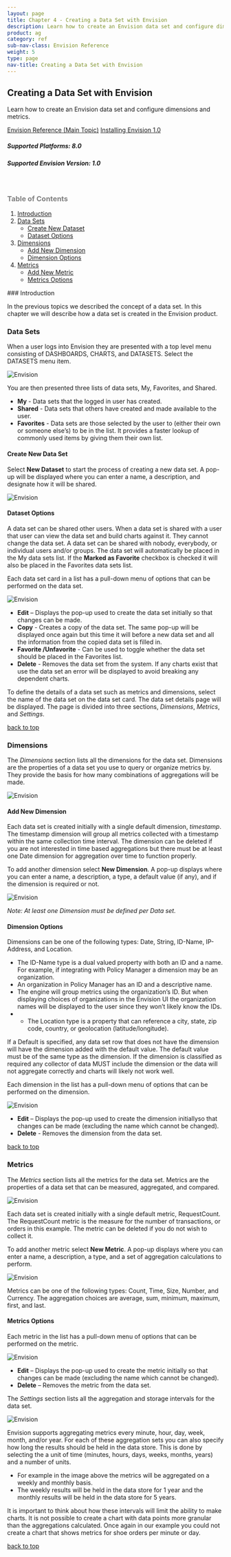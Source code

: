```yaml
---
layout: page
title: Chapter 4 - Creating a Data Set with Envision
description: Learn how to create an Envision data set and configure dimensions and metrics.
product: ag
category: ref
sub-nav-class: Envision Reference
weight: 5
type: page
nav-title: Creating a Data Set with Envision
---
```


## Creating a Data Set with Envision
Learn how to create an Envision data set and configure dimensions and metrics.

<a href="env_toc.html" class="button secondary">Envision Reference (Main Topic)</a>  <a href="../envision_install/installing_envision.htm" class="button secondary">Installing Envision 1.0</a>
<h5 class="stamp">Supported Platforms: 8.0</h5>  <h5 class="stamp">Supported Envision Version: 1.0</h5><br>

<div class = "divider1"></div>

<h3 name="top" style="color: grey;">Table of Contents</h3>

1. [Introduction](#introduction)
2. [Data Sets](#data-sets)
	* [Create New Dataset](#create-new-data-set)
	* [Dataset Options](#dataset-options)
3. [Dimensions](#dimensions)
	* [Add New Dimension](#add-new-dimension)
	* [Dimension Options](#dimension-options)
4. [Metrics](#metrics)
	* [Add New Metric](#add-new-metric)
	* [Metrics Options](#metrics-options)

<div class = "divider1"></div>
### <a id="introduction"></a>Introduction

In the previous topics we described the concept of a data set. In this chapter we will describe how a data set is created in the Envision product.

### <a id="data-sets"></a>Data Sets

When a user logs into Envision they are presented with a top level menu consisting of DASHBOARDS, CHARTS, and DATASETS. Select the DATASETS menu item.

![Envision](images/env_creating_dataset1.jpg "DATASETS menu on Envision Console")

You are then presented three lists of data sets, My, Favorites, and Shared. 

* **My** - Data sets that the logged in user has created. 
* **Shared** - Data sets that others have created and made available to the user. 
* **Favorites** - Data sets are those selected by the user to (either their own or someone else’s) to be in the list. It provides a faster lookup of commonly used items by giving them their own list.

#### <a id="create-new-data-set"></a>Create New Data Set

Select **New Dataset** to start the process of creating a new data set. A pop-up will be displayed where you can enter a name, a description, and designate how it will be shared.

![Envision](images/env_creating_dataset2.jpg "New Dataset Pop-up")

#### <a id="dataset-options"></a>Dataset Options

A data set can be shared other users. When a data set is shared with a user that user can view the data set and build charts against it. They cannot change the data set. A data set can be shared with nobody, everybody, or individual users and/or groups. The data set will automatically be placed in the My data sets list. If the **Marked as Favorite** checkbox is checked it will also be placed in the Favorites data sets list.

Each data set card in a list has a pull-down menu of options that can be performed on the data set. 

![Envision](images/env_creating_dataset3.jpg "Create Dataset Options")

* **Edit** – Displays the pop-up used to create the data set initially so that changes can be made. 
* **Copy** - Creates a copy of the data set. The same pop-up will be displayed once again but this time it will before a new data set and all the information from the copied data set is filled in.
* **Favorite /Unfavorite** - Can be used to toggle whether the data set should be placed in the Favorites list. 
* **Delete** - Removes the data set from the system. If any charts exist that use the data set an error will be displayed to avoid breaking any dependent charts.

To define the details of a data set such as metrics and dimensions, select the name of the data set on the data set card. The data set details page will be displayed. The page is divided into three sections, *Dimensions*, *Metrics*, and *Settings*. 

<a href="#top">back to top</a>

### <a id="dimensions"></a>Dimensions

The *Dimensions* section lists all the dimensions for the data set. Dimensions are the properties of a data set you use to query or organize metrics by. They provide the basis for how many combinations of aggregations will be made. 

![Envision](images/env_creating_dataset4.jpg "Dimensions")

#### <a id="add-new-dimension"></a>Add New Dimension

Each data set is created initially with a single default dimension, *timestamp*. The timestamp dimension will group all metrics collected with a timestamp within the same collection time interval. The dimension can be deleted if you are not interested in time based aggregations but there must be at least one Date dimension for aggregation over time to function properly. 

To add another dimension select **New Dimension**. A pop-up displays where you can enter a name, a description, a type, a default value (if any), and if the dimension is required or not. 

![Envision](images/env_creating_dataset5.jpg "Add New Dimension")

*Note: At least one Dimension must be defined per Data set.*

#### <a id="dimension-options"></a>Dimension Options

Dimensions can be one of the following types: Date, String, ID-Name, IP-Address, and Location. 

* The ID-Name type is a dual valued property with both an ID and a name. For example, if integrating with Policy Manager a dimension may be an organization. 
* An organization in Policy Manager has an ID and a descriptive name. 
* The engine will group metrics using the organization’s ID. But when displaying choices of organizations in the Envision UI the organization names will be displayed to the user since they won’t likely know the IDs. 
* * The Location type is a property that can reference a city, state, zip code, country, or geolocation (latitude/longitude).

If a Default is specified, any data set row that does not have the dimension will have the dimension added with the default value. The default value must be of the same type as the dimension. If the dimension is classified as required any collector of data MUST include the dimension or the data will not aggregate correctly and charts will likely not work well.

Each dimension in the list has a pull-down menu of options that can be performed on the dimension.

![Envision](images/env_creating_dataset6.jpg "Dimension Options")

* **Edit** – Displays the pop-up used to create the dimension initiallyso that changes can be made (excluding the name which cannot be changed). 
* **Delete** - Removes the dimension from the data set. 

<a href="#top">back to top</a>

### <a id="metrics"></a>Metrics

The *Metrics* section lists all the metrics for the data set. Metrics are the properties of a data set that can be measured, aggregated, and compared.

![Envision](images/env_creating_dataset7.jpg "Metrics")

Each data set is created initially with a single default metric, RequestCount. The RequestCount metric is the measure for the number of transactions, or orders in this example. The metric can be deleted if you do not wish to collect it. 

To add another metric select **New Metric**. A pop-up displays where you can enter a name, a description, a type, and a set of aggregation calculations to perform.

![Envision](images/env_creating_dataset8.jpg "Add New Metric")

Metrics can be one of the following types: Count, Time, Size, Number, and Currency. The aggregation choices are average, sum, minimum, maximum, first, and last. 

#### <a id="metrics-options"></a>Metrics Options

Each metric in the list has a pull-down menu of options that can be performed on the metric.

![Envision](images/env_creating_dataset9.jpg "Metric Options")

* **Edit** – Displays the pop-up used to create the metric initially so that changes can be made (excluding the name which cannot be changed). 
* **Delete** – Removes the metric from the data set. 

The *Settings* section lists all the aggregation and storage intervals for the data set. 

![Envision](images/env_creating_dataset10.jpg "Metric Options")

Envision supports aggregating metrics every minute, hour, day, week, month, and/or year. For each of these aggregation sets you can also specify how long the results should be held in the data store. This is done by selecting the a unit of time (minutes, hours, days, weeks, months, years) and a number of units. 

* For example in the image above the metrics will be aggregated on a weekly and monthly basis. 
* The weekly results will be held in the data store for 1 year and the monthly results will be held in the data store for 5 years. 

It is important to think about how these intervals will limit the ability to make charts. It is not possible to create a chart with data points more granular than the aggregations calculated. Once again in our example you could not create a chart that shows metrics for shoe orders per minute or day.

<a href="#top">back to top</a>